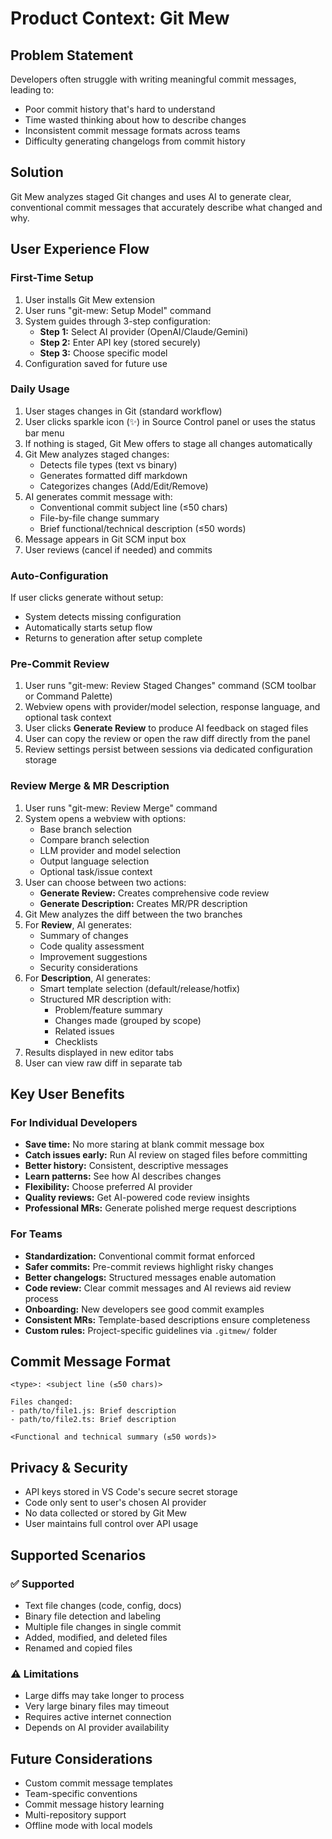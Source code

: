 # Product Context: Git Mew

## Problem Statement
Developers often struggle with writing meaningful commit messages, leading to:
- Poor commit history that's hard to understand
- Time wasted thinking about how to describe changes
- Inconsistent commit message formats across teams
- Difficulty generating changelogs from commit history

## Solution
Git Mew analyzes staged Git changes and uses AI to generate clear, conventional commit messages that accurately describe what changed and why.

## User Experience Flow

### First-Time Setup
1. User installs Git Mew extension
2. User runs "git-mew: Setup Model" command
3. System guides through 3-step configuration:
   - **Step 1:** Select AI provider (OpenAI/Claude/Gemini)
   - **Step 2:** Enter API key (stored securely)
   - **Step 3:** Choose specific model
4. Configuration saved for future use

### Daily Usage
1. User stages changes in Git (standard workflow)
2. User clicks sparkle icon (✨) in Source Control panel or uses the status bar menu
3. If nothing is staged, Git Mew offers to stage all changes automatically
4. Git Mew analyzes staged changes:
   - Detects file types (text vs binary)
   - Generates formatted diff markdown
   - Categorizes changes (Add/Edit/Remove)
5. AI generates commit message with:
   - Conventional commit subject line (≤50 chars)
   - File-by-file change summary
   - Brief functional/technical description (≤50 words)
6. Message appears in Git SCM input box
7. User reviews (cancel if needed) and commits

### Auto-Configuration
If user clicks generate without setup:
- System detects missing configuration
- Automatically starts setup flow
- Returns to generation after setup complete

### Pre-Commit Review
1. User runs "git-mew: Review Staged Changes" command (SCM toolbar or Command Palette)
2. Webview opens with provider/model selection, response language, and optional task context
3. User clicks **Generate Review** to produce AI feedback on staged files
4. User can copy the review or open the raw diff directly from the panel
5. Review settings persist between sessions via dedicated configuration storage

### Review Merge & MR Description
1. User runs "git-mew: Review Merge" command
2. System opens a webview with options:
   - Base branch selection
   - Compare branch selection
   - LLM provider and model selection
   - Output language selection
   - Optional task/issue context
3. User can choose between two actions:
   - **Generate Review:** Creates comprehensive code review
   - **Generate Description:** Creates MR/PR description
4. Git Mew analyzes the diff between the two branches
5. For **Review**, AI generates:
   - Summary of changes
   - Code quality assessment
   - Improvement suggestions
   - Security considerations
6. For **Description**, AI generates:
   - Smart template selection (default/release/hotfix)
   - Structured MR description with:
     - Problem/feature summary
     - Changes made (grouped by scope)
     - Related issues
     - Checklists
7. Results displayed in new editor tabs
8. User can view raw diff in separate tab

## Key User Benefits

### For Individual Developers
- **Save time:** No more staring at blank commit message box
- **Catch issues early:** Run AI review on staged files before committing
- **Better history:** Consistent, descriptive messages
- **Learn patterns:** See how AI describes changes
- **Flexibility:** Choose preferred AI provider
- **Quality reviews:** Get AI-powered code review insights
- **Professional MRs:** Generate polished merge request descriptions

### For Teams
- **Standardization:** Conventional commit format enforced
- **Safer commits:** Pre-commit reviews highlight risky changes
- **Better changelogs:** Structured messages enable automation
- **Code review:** Clear commit messages and AI reviews aid review process
- **Onboarding:** New developers see good commit examples
- **Consistent MRs:** Template-based descriptions ensure completeness
- **Custom rules:** Project-specific guidelines via `.gitmew/` folder

## Commit Message Format
```
<type>: <subject line (≤50 chars)>

Files changed:
- path/to/file1.js: Brief description
- path/to/file2.ts: Brief description

<Functional and technical summary (≤50 words)>
```

## Privacy & Security
- API keys stored in VS Code's secure secret storage
- Code only sent to user's chosen AI provider
- No data collected or stored by Git Mew
- User maintains full control over API usage

## Supported Scenarios

### ✅ Supported
- Text file changes (code, config, docs)
- Binary file detection and labeling
- Multiple file changes in single commit
- Added, modified, and deleted files
- Renamed and copied files

### ⚠️ Limitations
- Large diffs may take longer to process
- Very large binary files may timeout
- Requires active internet connection
- Depends on AI provider availability

## Future Considerations
- Custom commit message templates
- Team-specific conventions
- Commit message history learning
- Multi-repository support
- Offline mode with local models
